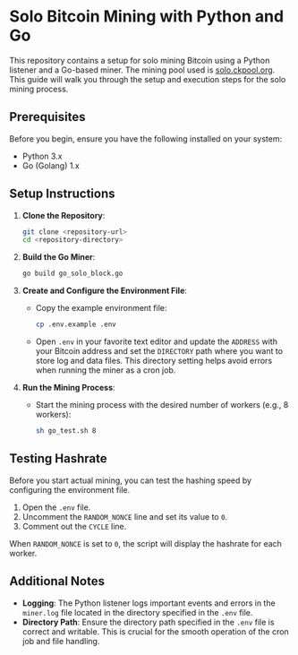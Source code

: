# Solo Bitcoin Mining with Python and Go

This repository contains a setup for solo mining Bitcoin using a Python listener and a Go-based miner. The mining pool used is [solo.ckpool.org](http://solo.ckpool.org). This guide will walk you through the setup and execution steps for the solo mining process.

## Prerequisites

Before you begin, ensure you have the following installed on your system:

- Python 3.x
- Go (Golang) 1.x

## Setup Instructions

1. **Clone the Repository**:

   ```sh
   git clone <repository-url>
   cd <repository-directory>
   ```

2. **Build the Go Miner**:

   ```sh
   go build go_solo_block.go
   ```

3. **Create and Configure the Environment File**:

   - Copy the example environment file:
     ```sh
     cp .env.example .env
     ```
   - Open `.env` in your favorite text editor and update the `ADDRESS` with your Bitcoin address and set the `DIRECTORY` path where you want to store log and data files. This directory setting helps avoid errors when running the miner as a cron job.

4. **Run the Mining Process**:
   - Start the mining process with the desired number of workers (e.g., 8 workers):
     ```sh
     sh go_test.sh 8
     ```

## Testing Hashrate

Before you start actual mining, you can test the hashing speed by configuring the environment file.

1. Open the `.env` file.
2. Uncomment the `RANDOM_NONCE` line and set its value to `0`.
3. Comment out the `CYCLE` line.

When `RANDOM_NONCE` is set to `0`, the script will display the hashrate for each worker.

## Additional Notes

- **Logging**: The Python listener logs important events and errors in the `miner.log` file located in the directory specified in the `.env` file.
- **Directory Path**: Ensure the directory path specified in the `.env` file is correct and writable. This is crucial for the smooth operation of the cron job and file handling.
